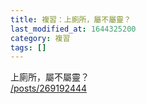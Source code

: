 ```yaml
---
title: 複習：上廁所，屬不屬靈？
last_modified_at: 1644325200
category: 複習
tags: []
---
```


<p>上廁所，屬不屬靈？<br>
<a href="/posts/269192444" target="_blank">/posts/269192444</a></p>

<p>&nbsp;</p>

